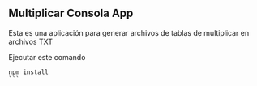 
## Multiplicar Consola App


Esta es una aplicación para generar archivos de tablas de multiplicar en archivos TXT

Ejecutar este comando

````
npm install
```